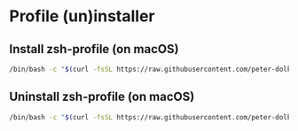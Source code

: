 # Profile (un)installer

## Install zsh-profile (on macOS)

```bash
/bin/bash -c "$(curl -fsSL https://raw.githubusercontent.com/peter-dolkens/zsh-profile/HEAD/install.sh)"
```


## Uninstall zsh-profile (on macOS)

```bash
/bin/bash -c "$(curl -fsSL https://raw.githubusercontent.com/peter-dolkens/zsh-profile/HEAD/uninstall.sh)"
```